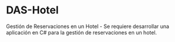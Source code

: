 # DAS-Hotel
Gestión de Reservaciones en un Hotel - Se requiere desarrollar una aplicación en C# para la gestión de reservaciones en un hotel. 
